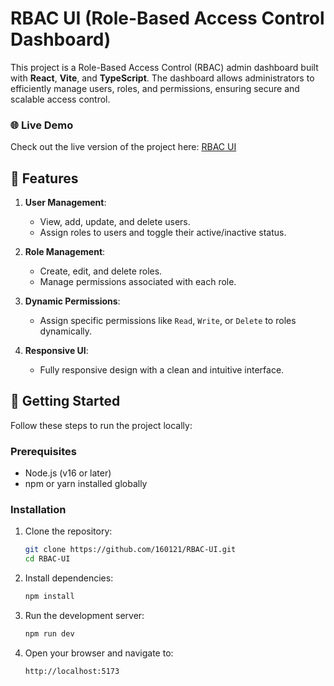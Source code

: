 # RBAC UI (Role-Based Access Control Dashboard)

This project is a Role-Based Access Control (RBAC) admin dashboard built with **React**, **Vite**, and **TypeScript**. The dashboard allows administrators to efficiently manage users, roles, and permissions, ensuring secure and scalable access control.

### 🌐 **Live Demo**

Check out the live version of the project here: [RBAC UI](https://rbac-ui-nine-mu.vercel.app/)

## 📖 **Features**

1. **User Management**:
   - View, add, update, and delete users.
   - Assign roles to users and toggle their active/inactive status.

2. **Role Management**:
   - Create, edit, and delete roles.
   - Manage permissions associated with each role.

3. **Dynamic Permissions**:
   - Assign specific permissions like `Read`, `Write`, or `Delete` to roles dynamically.

4. **Responsive UI**:
   - Fully responsive design with a clean and intuitive interface.


## 🚀 **Getting Started**

Follow these steps to run the project locally:

### **Prerequisites**
- Node.js (v16 or later)
- npm or yarn installed globally

### **Installation**

1. Clone the repository:
   ```bash
   git clone https://github.com/160121/RBAC-UI.git
   cd RBAC-UI
2. Install dependencies:
   ```bash
   npm install
3. Run the development server:
   ```bash
   npm run dev
4. Open your browser and navigate to:
   ```bash
   http://localhost:5173

